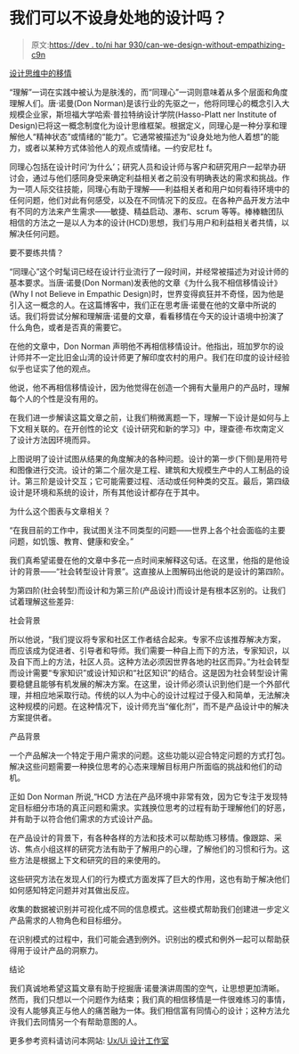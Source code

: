# 我们可以不设身处地的设计吗？

> 原文:[https://dev . to/ni har 930/can-we-design-without-empathizing-c9n](https://dev.to/nihar930/can-we-design-without-empathizing-c9n)

[设计思维中的移情](https://www.lollypop.design/blog/2019/september/can-we-design-without-empathizing/)

“理解”一词在实践中被认为是肤浅的，而“同理心”一词则意味着从多个层面和角度理解人们。唐·诺曼(Don Norman)是该行业的先驱之一，他将同理心的概念引入大规模企业家，斯坦福大学哈索·普拉特纳设计学院(Hasso-Platt ner Institute of Design)已将这一概念制度化为设计思维框架。根据定义，同理心是一种分享和理解他人“精神状态”或情绪的“能力”。它通常被描述为“设身处地为他人着想”的能力，或者以某种方式体验他人的观点或情绪。—约安尼杜 f。

同理心包括在设计时问‘为什么’；研究人员和设计师与客户和研究用户一起举办研讨会，通过与他们感同身受来确定利益相关者之前没有明确表达的需求和挑战。作为一项人际交往技能，同理心有助于理解——利益相关者和用户如何看待环境中的任何问题，他们对此有何感受，以及在不同情况下的反应。在各种产品开发方法中有不同的方法来产生需求——敏捷、精益启动、瀑布、scrum 等等。棒棒糖团队相信的方法之一是以人为本的设计(HCD)思想，我们与用户和利益相关者共情，以解决任何问题。

要不要练共情？

“同理心”这个时髦词已经在设计行业流行了一段时间，并经常被描述为对设计师的基本要求。当唐·诺曼(Don Norman)发表他的文章《为什么我不相信移情设计》(Why I not Believe in Empathic Design)时，世界变得疯狂并不奇怪，因为他是引入这一概念的人。在这篇博客中，我们正在思考唐·诺曼在他的文章中所说的话。我们将尝试分解和理解唐·诺曼的文章，看看移情在今天的设计语境中扮演了什么角色，或者是否真的需要它。

在他的文章中，Don Norman 声明他不再相信移情设计。他指出，班加罗尔的设计师并不一定比旧金山湾的设计师更了解印度农村的用户。我们在印度的设计经验似乎也证实了他的观点。

他说，他不再相信移情设计，因为他觉得在创造一个拥有大量用户的产品时，理解每个人的个性是没有用的。

在我们进一步解读这篇文章之前，让我们稍微离题一下，理解一下设计是如何与上下文相关联的。在开创性的论文《设计研究和新的学习》中，理查德·布坎南定义了设计方法因环境而异。

上图说明了设计试图从结果的角度解决的各种问题。设计的第一步(下侧)是用符号和图像进行交流。设计的第二个层次是工程、建筑和大规模生产中的人工制品的设计。第三阶是设计交互；它可能需要过程、活动或任何种类的交互。最后，第四级设计是环境和系统的设计，所有其他设计都存在于其中。

为什么这个图表与文章相关？

“在我目前的工作中，我试图关注不同类型的问题——世界上各个社会面临的主要问题，如饥饿、教育、健康和安全。”

我们真希望诺曼在他的文章中多花一点时间来解释这句话。在这里，他指的是他设计的背景——“社会转型设计背景”。这直接从上图解码出他说的是设计的第四阶。

为第四阶(社会转型)而设计和为第三阶(产品设计)而设计是有根本区别的。让我们试着理解这些差异:

社会背景

所以他说，“我们提议将专家和社区工作者结合起来。专家不应该推荐解决方案，而应该成为促进者、引导者和导师。我们需要一种自上而下的方法，专家知识，以及自下而上的方法，社区人员。这种方法必须因世界各地的社区而异。”为社会转型而设计需要“专家知识”或设计知识和“社区知识”的结合。这是因为社会转型设计需要稳健且能够有机发展的解决方案。在这里，设计师必须认识到他们是一个外部代理，并相应地采取行动。传统的以人为中心的设计过程过于侵入和简单，无法解决这种规模的问题。在这种情况下，设计师充当“催化剂”，而不是产品设计中的解决方案提供者。

产品背景

一个产品解决一个特定于用户需求的问题。这些功能以迎合特定问题的方式打包。解决这些问题需要一种换位思考的心态来理解目标用户所面临的挑战和他们的动机。

正如 Don Norman 所说,“HCD 方法在产品环境中非常有效，因为它专注于发现特定目标细分市场的真正问题和需求。实践换位思考的过程有助于理解他们的好恶，并有助于以符合他们需求的方式设计产品。

在产品设计的背景下，有各种各样的方法和技术可以帮助练习移情。像跟踪、采访、焦点小组这样的研究方法有助于了解用户的心理，了解他们的习惯和行为。这些方法是根据上下文和研究的目的来使用的。

这些研究方法在发现人们的行为模式方面发挥了巨大的作用，这也有助于解决他们如何感知特定问题并对其做出反应。

收集的数据被识别并可视化成不同的信息模式。这些模式帮助我们创建进一步定义产品需求的人物角色和目标细分。

在识别模式的过程中，我们可能会遇到例外。识别出的模式和例外一起可以帮助获得用于设计产品的洞察力。

结论

我们真诚地希望这篇文章有助于挖掘唐·诺曼演讲周围的空气，让思想更加清晰。然而，我们只想以一个问题作为结束；我们真的相信移情是一件很难练习的事情，没有人能够真正与他人的痛苦融为一体。我们相信富有同情心的设计；这种方法允许我们去同情另一个有帮助意图的人。

更多参考资料请访问本网站: [Ux/Ui 设计工作室](https://www.lollypop.design/blog)
